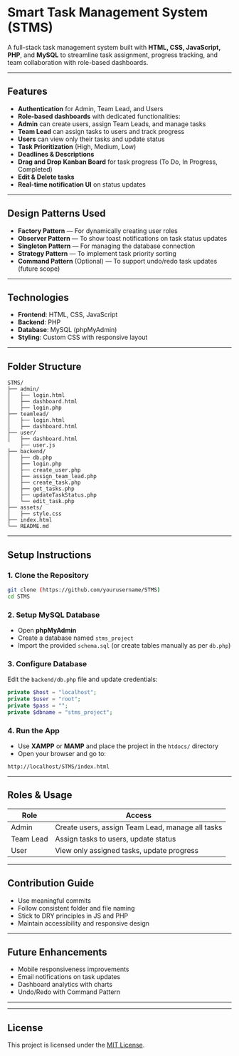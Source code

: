 #  Smart Task Management System (STMS)

A full-stack task management system built with **HTML, CSS, JavaScript, PHP**, and **MySQL** to streamline task assignment, progress tracking, and team collaboration with role-based dashboards.

---

##  Features

-  **Authentication** for Admin, Team Lead, and Users
-  **Role-based dashboards** with dedicated functionalities:
  - **Admin** can create users, assign Team Leads, and manage tasks
  - **Team Lead** can assign tasks to users and track progress
  - **Users** can view only their tasks and update status
-  **Task Prioritization** (High, Medium, Low)
-  **Deadlines & Descriptions**
-  **Drag and Drop Kanban Board** for task progress (To Do, In Progress, Completed)
-  **Edit & Delete tasks**
-  **Real-time notification UI** on status updates

---

##  Design Patterns Used

-  **Factory Pattern** — For dynamically creating user roles  
-  **Observer Pattern** — To show toast notifications on task status updates  
-  **Singleton Pattern** — For managing the database connection  
-  **Strategy Pattern** — To implement task priority sorting  
-  **Command Pattern** (Optional) — To support undo/redo task updates (future scope)  

---

##  Technologies

- **Frontend**: HTML, CSS, JavaScript  
- **Backend**: PHP  
- **Database**: MySQL (phpMyAdmin)  
- **Styling**: Custom CSS with responsive layout  

---

##  Folder Structure

```
STMS/
├── admin/
│   ├── login.html
│   ├── dashboard.html
│   ├── login.php
├── teamlead/
│   ├── login.html
│   ├── dashboard.html
├── user/
│   ├── dashboard.html
    ├── user.js
├── backend/
│   ├── db.php
│   ├── login.php
│   ├── create_user.php
│   ├── assign_team_lead.php
│   ├── create_task.php
│   ├── get_tasks.php
│   ├── updateTaskStatus.php
│   └── edit_task.php
├── assets/
│   ├── style.css
├── index.html
└── README.md
```

---

##  Setup Instructions

### 1.  Clone the Repository

```bash
git clone (https://github.com/yourusername/STMS)
cd STMS
```

### 2.  Setup MySQL Database

- Open **phpMyAdmin**
- Create a database named `stms_project`
- Import the provided `schema.sql` (or create tables manually as per `db.php`)

### 3.  Configure Database

Edit the `backend/db.php` file and update credentials:

```php
private $host = "localhost";
private $user = "root";
private $pass = "";
private $dbname = "stms_project";
```

### 4.  Run the App

- Use **XAMPP** or **MAMP** and place the project in the `htdocs/` directory
- Open your browser and go to:

```
http://localhost/STMS/index.html
```

---

##  Roles & Usage

| Role      | Access                         |
|-----------|--------------------------------|
| Admin     | Create users, assign Team Lead, manage all tasks |
| Team Lead | Assign tasks to users, update status |
| User      | View only assigned tasks, update progress |

---

##  Contribution Guide

- Use meaningful commits
- Follow consistent folder and file naming
- Stick to DRY principles in JS and PHP
- Maintain accessibility and responsive design

---

##  Future Enhancements

-  Mobile responsiveness improvements  
-  Email notifications on task updates  
-  Dashboard analytics with charts  
-  Undo/Redo with Command Pattern  

---


---

##  License

This project is licensed under the [MIT License](LICENSE).
